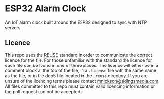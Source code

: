 <!-- 
SPDX-FileCopyrightText: 2023 Matthew Nickson <mnickson@sidingsmedia.com>
SPDX-License-Identifier: MIT
-->

# ESP32 Alarm Clock

An IoT alarm clock built around the ESP32 designed to sync with NTP servers.

## Licence
This repo uses the [REUSE](https://reuse.software) standard in order to
communicate the correct licence for the file. For those unfamiliar with
the standard the licence for each file can be found in one of three
places. The licence will either be in a comment block at the top of the
file, in a `.license` file with the same name as the file, or in the
dep5 file located in the `.reuse` directory. If you are unsure of the
licencing terms please contact
[mnickson@sidingsmedia.com](mailto:mnickson@sidingsmedia.com).
All files committed to this repo must contain valid licencing
information or the pull request can not be accepted.
